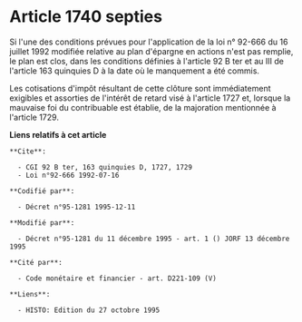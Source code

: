 # Article 1740 septies

Si l'une des conditions prévues pour l'application de la loi n° 92-666 du 16 juillet 1992 modifiée relative au plan d'épargne
en actions n'est pas remplie, le plan est clos, dans les conditions définies à l'article 92 B ter et au III de l'article 163
quinquies D à la date où le manquement a été commis.

Les cotisations d'impôt résultant de cette clôture sont immédiatement exigibles et assorties de l'intérêt de retard visé à
l'article 1727 et, lorsque la mauvaise foi du contribuable est établie, de la majoration mentionnée à l'article 1729.

**Liens relatifs à cet article**

	**Cite**:

	  - CGI 92 B ter, 163 quinquies D, 1727, 1729
	  - Loi n°92-666 1992-07-16

	**Codifié par**:

	  - Décret n°95-1281 1995-12-11

	**Modifié par**:

	  - Décret n°95-1281 du 11 décembre 1995 - art. 1 () JORF 13 décembre 1995

	**Cité par**:

	  - Code monétaire et financier - art. D221-109 (V)

	**Liens**:

	  - HISTO: Edition du 27 octobre 1995
